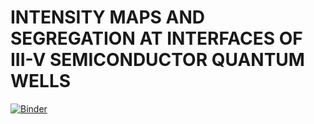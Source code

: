 # INTENSITY MAPS AND SEGREGATION AT INTERFACES OF III-V SEMICONDUCTOR QUANTUM WELLS

[![Binder](https://mybinder.org/badge_logo.svg)](https://notebooks.gesis.org/binder/v2/gh/royd4ly/quantum_wells/main/Examples)
